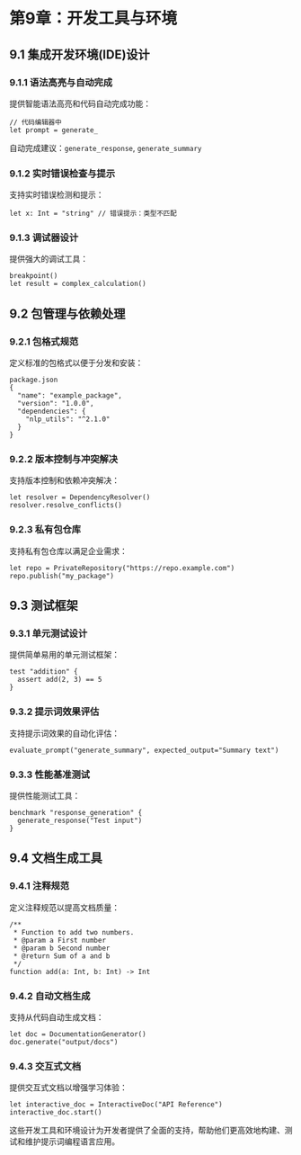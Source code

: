 # 第9章：开发工具与环境

## 9.1 集成开发环境(IDE)设计

### 9.1.1 语法高亮与自动完成

提供智能语法高亮和代码自动完成功能：

```plaintext
// 代码编辑器中
let prompt = generate_
```

自动完成建议：`generate_response`, `generate_summary`

### 9.1.2 实时错误检查与提示

支持实时错误检测和提示：

```plaintext
let x: Int = "string" // 错误提示：类型不匹配
```

### 9.1.3 调试器设计

提供强大的调试工具：

```plaintext
breakpoint()
let result = complex_calculation()
```

## 9.2 包管理与依赖处理

### 9.2.1 包格式规范

定义标准的包格式以便于分发和安装：

```plaintext
package.json
{
  "name": "example_package",
  "version": "1.0.0",
  "dependencies": {
    "nlp_utils": "^2.1.0"
  }
}
```

### 9.2.2 版本控制与冲突解决

支持版本控制和依赖冲突解决：

```plaintext
let resolver = DependencyResolver()
resolver.resolve_conflicts()
```

### 9.2.3 私有包仓库

支持私有包仓库以满足企业需求：

```plaintext
let repo = PrivateRepository("https://repo.example.com")
repo.publish("my_package")
```

## 9.3 测试框架

### 9.3.1 单元测试设计

提供简单易用的单元测试框架：

```plaintext
test "addition" {
  assert add(2, 3) == 5
}
```

### 9.3.2 提示词效果评估

支持提示词效果的自动化评估：

```plaintext
evaluate_prompt("generate_summary", expected_output="Summary text")
```

### 9.3.3 性能基准测试

提供性能测试工具：

```plaintext
benchmark "response_generation" {
  generate_response("Test input")
}
```

## 9.4 文档生成工具

### 9.4.1 注释规范

定义注释规范以提高文档质量：

```plaintext
/**
 * Function to add two numbers.
 * @param a First number
 * @param b Second number
 * @return Sum of a and b
 */
function add(a: Int, b: Int) -> Int
```

### 9.4.2 自动文档生成

支持从代码自动生成文档：

```plaintext
let doc = DocumentationGenerator()
doc.generate("output/docs")
```

### 9.4.3 交互式文档

提供交互式文档以增强学习体验：

```plaintext
let interactive_doc = InteractiveDoc("API Reference")
interactive_doc.start()
```

这些开发工具和环境设计为开发者提供了全面的支持，帮助他们更高效地构建、测试和维护提示词编程语言应用。